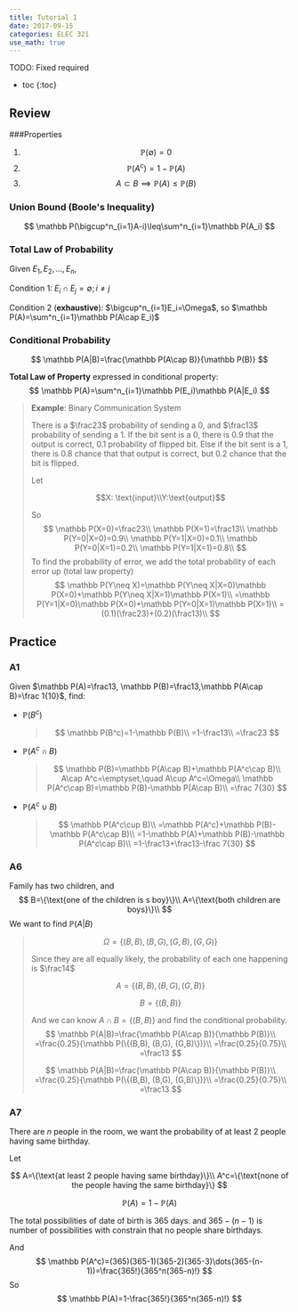 ```yaml
---
title: Tutorial 1
date: 2017-09-15
categories: ELEC 321
use_math: true
---
```


TODO: Fixed required

- toc
{:toc}

## Review

###Properties

1. $$\mathbb P(\emptyset)=0$$
2. $$\mathbb P(A^c)=1-\mathbb P(A)$$
3. $$A\subset B\implies\mathbb P(A)\leq\mathbb P(B)$$

### Union Bound (Boole's Inequality)

$$
\mathbb P(\bigcup^n_{i=1}A-i)\leq\sum^n_{i=1}\mathbb P(A_i)
$$

### Total Law of Probability

Given $E_1, E_2,\dotsc,E_n$,

Condition 1: $E_i\cap E_j = \emptyset; i\neq j$

Condition 2 (**exhaustive**): $\bigcup^n_{i=1}E_i=\Omega$, so $\mathbb P(A)=\sum^n_{i=1}\mathbb P(A\cap E_i)$

### Conditional Probability

$$
\mathbb P(A|B)=\frac{\mathbb P(A\cap B)}{\mathbb P(B)}
$$

**Total Law of Property** expressed in conditional property:
$$
\mathbb P(A)=\sum^n_{i=1}\mathbb P(E_i)\mathbb P(A|E_i)
$$

> **Example**: Binary Communication System
>
> There is a $\frac23$ probability of sending a 0, and $\frac13$ probability of sending a 1. If the bit sent is a 0, there is 0.9 that the output is correct, 0.1 probability of flipped bit. Else if the bit sent is a 1, there is 0.8 chance that that output is correct, but 0.2 chance that the bit is flipped.
>
> Let
>
> $$X: \text{input}\\Y:\text{output}$$
>
> So
> $$
> \mathbb P(X=0)=\frac23\\
> \mathbb P(X=1)=\frac13\\
> \mathbb P(Y=0|X=0)=0.9\\
> \mathbb P(Y=1|X=0)=0.1\\
> \mathbb P(Y=0|X=1)=0.2\\
> \mathbb P(Y=1|X=1)=0.8\\
> $$
> To find the probability of error, we add the total probability of each error up (total law property)
> $$
> \mathbb P(Y\neq X)=\mathbb P(Y\neq X|X=0)\mathbb P(X=0)+\mathbb P(Y\neq X|X=1)\mathbb P(X=1)\\
> =\mathbb P(Y=1|X=0)\mathbb P(X=0)+\mathbb P(Y=0|X=1)\mathbb P(X=1)\\
> =(0.1)(\frac23)+(0.2)(\frac13)\\
> $$
>

## Practice

### A1

Given $\mathbb P(A)=\frac13, \mathbb P(B)=\frac13,\mathbb P(A\cap B)=\frac 1{10}$, find:

- $\mathbb P(B^c)$

  > $$
  > \mathbb P(B^c)=1-\mathbb P(B)\\
  > =1-\frac13\\
  > =\frac23
  > $$
  >



- $\mathbb P(A^c\cap B)$

  > $$
  > \mathbb P(B)=\mathbb P(A\cap B)+\mathbb P(A^c\cap B)\\
  > A\cap A^c=\emptyset,\quad A\cup A^c=\Omega\\
  > \mathbb P(A^c\cap B)=\mathbb P(B)-\mathbb P(A\cap B)\\
  > =\frac 7{30}
  > $$
  >

- $\mathbb P(A^c\cup B)$

  > $$
  > \mathbb P(A^c\cup B)\\
  > =\mathbb P(A^c)+\mathbb P(B)-\mathbb P(A^c\cap B)\\
  > =1-\mathbb P(A)+\mathbb P(B)-\mathbb P(A^c\cap B)\\
  > =1-\frac13+\frac13-\frac 7{30}
  > $$
  >

### A6

Family has two children, and
$$
B=\{\text{one of the children is s boy}\}\\
A=\{\text{both children are boys}\}\\
$$
We want to find $\mathbb P(A|B)$

> $$\Omega=\{(B,B), (B,G), (G,B), (G,G)\}$$
>
> Since they are all equally likely, the probability of each one happening is $\frac14$
>
> $$A=\{(B,B), (B,G), (G,B)\}$$
>
> $$B=\{(B,B)\}$$
>
> And we can know $A\cap B=\{(B,B)\}$ and find the conditional probability.
> $$
> \mathbb P(A|B)=\frac{\mathbb P(A\cap B)}{\mathbb P(B)}\\
> =\frac{0.25}{\mathbb P(\{(B,B), (B,G), (G,B)\})}\\
> =\frac{0.25}{0.75}\\
> =\frac13
> $$
>
> $$
> \mathbb P(A|B)=\frac{\mathbb P(A\cap B)}{\mathbb P(B)}\\
> =\frac{0.25}{\mathbb P(\{(B,B), (B,G), (G,B)\})}\\
> =\frac{0.25}{0.75}\\
> =\frac13
> $$
>

### A7

There are $n$ people in the room, we want the probability of at least 2 people having same birthday.

Let

$$
A=\{\text{at least 2 people having same birthday}\}\\
A^c=\{\text{none of the people having the same birthday}\}
$$

$$
\mathbb P(A)=1-\mathbb P(A)
$$

The total possibilities of date of birth is $365$ days. and $365-(n-1)$ is number of possibilities with constrain that no people share birthdays. 

And
$$
\mathbb P(A^c)=(365)(365-1)(365-2)(365-3)\dots(365-(n-1))=\frac{365!}{365^n(365-n)!}
$$
So
$$
\mathbb P(A)=1-\frac{365!}{365^n(365-n)!}
$$


